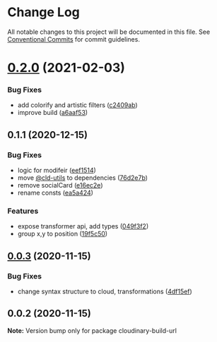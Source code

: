 # Change Log

All notable changes to this project will be documented in this file.
See [Conventional Commits](https://conventionalcommits.org) for commit guidelines.

# [0.2.0](https://github.com/mayashavin/cloudinary-api/compare/cloudinary-build-url@0.0.3...cloudinary-build-url@0.2.0) (2021-02-03)


### Bug Fixes

* add colorify and artistic filters ([c2409ab](https://github.com/mayashavin/cloudinary-api/commit/c2409abd302388307813b1bfe79843d1c081fa1c))
* improve build ([a6aaf53](https://github.com/mayashavin/cloudinary-api/commit/a6aaf534e906da83b56d0c02ca0ae09be1f1f9e3))



## 0.1.1 (2020-12-15)


### Bug Fixes

* logic for modifeir ([eef1514](https://github.com/mayashavin/cloudinary-api/commit/eef1514209acfbd75b9b0586cc8465890a96a706))
* move [@cld-utils](https://github.com/cld-utils) to dependencies ([76d2e7b](https://github.com/mayashavin/cloudinary-api/commit/76d2e7bc41526c8b6707c6e9e322dd01b8f6ad8d))
* remove socialCard ([e16ec2e](https://github.com/mayashavin/cloudinary-api/commit/e16ec2efb339dfa08c92eebf2ae2fee8e32b4b9f))
* rename consts ([ea5a424](https://github.com/mayashavin/cloudinary-api/commit/ea5a424d9859add8e2fc9df073c0c54bf9ecc289))


### Features

* expose transformer api, add types ([049f3f2](https://github.com/mayashavin/cloudinary-api/commit/049f3f2c76fe36368fb50f689a4233f02c8122aa))
* group x,y to position ([19f5c50](https://github.com/mayashavin/cloudinary-api/commit/19f5c5099d882604eba313077189b43d377a8a76))





## [0.0.3](https://github.com/mayashavin/cloudinary-api/compare/cloudinary-build-url@0.0.2...cloudinary-build-url@0.0.3) (2020-11-15)


### Bug Fixes

* change syntax structure to cloud, transformations ([4df15ef](https://github.com/mayashavin/cloudinary-api/commit/4df15efda2f33543f6255d65a3ecf1f33c80a0e8))





## 0.0.2 (2020-11-15)

**Note:** Version bump only for package cloudinary-build-url
